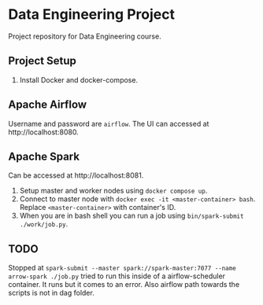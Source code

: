 # Data Engineering Project
Project repository for Data Engineering course.

## Project Setup
1. Install Docker and docker-compose.

## Apache Airflow
Username and password are `airflow`. The UI can accessed at http://localhost:8080.

## Apache Spark
Can be accessed at http://localhost:8081.
1. Setup master and worker nodes using `docker compose up`.
2. Connect to master node with `docker exec -it <master-container> bash`. Replace `<master-container>` with container's ID.
3. When you are in bash shell you can run a job using `bin/spark-submit ./work/job.py`.

## TODO
Stopped at `spark-submit --master spark://spark-master:7077 --name arrow-spark ./job.py` tried to run this inside of a airflow-scheduler container. It runs but it comes to an error. Also airflow path towards the scripts is not in dag folder.